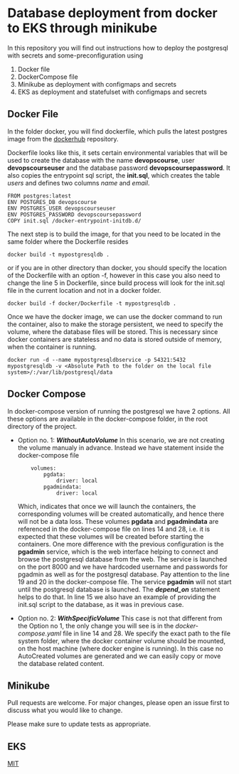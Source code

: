# Database deployment from docker to EKS through minikube

In this repository you will find out instructions how to deploy the postgresql with secrets and some-preconfiguration using
1. Docker file
2. DockerCompose file
3. Minikube as deployment with configmaps and secrets
4. EKS as deployment and statefulset with configmaps and secrets

## Docker File

In the folder docker, you will find dockerfile, which pulls the latest postgres image from the [dockerhub](https://hub.docker.com/_/postgres) repository.

Dockerfile looks like this, it sets certain environmental variables that will be used to create the database with the name **devopscourse**, user **devopscourseuser** and the database password **devopscoursepassword**. It also copies the entrypoint sql script, the **init.sql**, which creates the table *users* and defines two columns *name* and *email*.

```docker
FROM postgres:latest
ENV POSTGRES_DB devopscourse
ENV POSTGRES_USER devopscourseuser
ENV POSTGRES_PASSWORD devopscoursepassword
COPY init.sql /docker-entrypoint-initdb.d/
```

The next step is to build the image, for that you need to be located in the same folder where the Dockerfile resides

```shell
docker build -t mypostgresqldb .
```

or if you are in other directory than docker, you should specify the location of the Dockerfile with an option -f, however in this case you also need to change the line 5 in Dockerfile, since build process will look for the init.sql file in the current location and not in a docker folder. 

```shell
docker build -f docker/Dockerfile -t mypostgresqldb .
```

Once we have the docker image, we can use the docker command to run the container, also to make the storage persistent, we need to specify the volume, where the database files will be stored. This is necessary since docker containers are stateless and no data is stored outside of memory, when the container is running. 

```shell
docker run -d --name mypostgresqldbservice -p 54321:5432 mypostgresqldb -v <Absolute Path to the folder on the local file system>/:/var/lib/postgresql/data
```
## Docker Compose

In docker-compose version of running the postgresql we have 2 options. All these options are available in the docker-compose folder, in the root directory of the project.

* Option no. 1: ***WithoutAutoVolume***
In this scenario, we are not creating the volume manualy in advance. Instead we have statement inside the docker-compose file 
    ```docker-compose
        volumes:
            pgdata:
                driver: local
            pgadmindata:
                driver: local
    ``` 
    Which, indicates that once we will launch the containers, the corresponding volumes will be created automatically, and hence there will not be a data loss.
    These volumes **pgdata** and **pgadmindata** are referenced in the docker-compose file on lines 14 and 28, i.e. it is expected that these volumes will be created before starting the containers. 
    One more difference with the previous configuration is the **pgadmin** service, which is the web interface helping to connect and browse the postgresql database from the web. The service is launched on the port 8000 and we have hardcoded username and passwords for pgadmin as well as for the postgresql database. 
    Pay attention to the line 19 and 20 in the docker-compose file. The service **pgadmin** will not start until the postgresql database is launched. The ***depend_on*** statement helps to do that.
    In line 15 we also have an example of providing the init.sql script to the database, as it was in previous case. 

* Option no. 2: ***WithSpecificVolume***
This case is not that different from the Option no 1, the only change you will see is in the *docker-compose.yaml* file in line 14 and 28. We specify the exact path to the file system folder, where the docker container volume should be mounted, on the host machine (where docker engine is running).
In this case no AutoCreated volumes are generated and we can easily copy or move the database related content.

## Minikube

Pull requests are welcome. For major changes, please open an issue first
to discuss what you would like to change.

Please make sure to update tests as appropriate.

## EKS

[MIT](https://choosealicense.com/licenses/mit/)